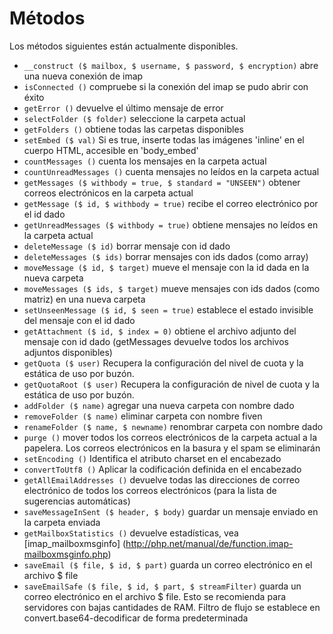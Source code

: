# Métodos

Los métodos siguientes están actualmente disponibles.

* `` __construct ($ mailbox, $ username, $ password, $ encryption) `` abre una nueva conexión de imap
* `` isConnected () `` compruebe si la conexión del imap se pudo abrir con éxito
* `` getError () `` devuelve el último mensaje de error
* `` selectFolder ($ folder) `` seleccione la carpeta actual
* `` getFolders () `` obtiene todas las carpetas disponibles
* `` setEmbed ($ val) `` Si es true, inserte todas las imágenes 'inline' en el cuerpo HTML, accesible en 'body_embed'
* `` countMessages () `` cuenta los mensajes en la carpeta actual
* `` countUnreadMessages () `` cuenta mensajes no leídos en la carpeta actual
* `` getMessages ($ withbody = true, $ standard = "UNSEEN") `` obtener correos electrónicos en la carpeta actual
* `` getMessage ($ id, $ withbody = true) `` recibe el correo electrónico por el id dado
* `` getUnreadMessages ($ withbody = true) `` obtiene mensajes no leídos en la carpeta actual
* `` deleteMessage ($ id) `` borrar mensaje con id dado
* `` deleteMessages ($ ids) `` borrar mensajes con ids dados (como array)
* `` moveMessage ($ id, $ target) `` mueve el mensaje con la id dada en la nueva carpeta
* `` moveMessages ($ ids, $ target) `` mueve mensajes con ids dados (como matriz) en una nueva carpeta
* `` setUnseenMessage ($ id, $ seen = true) `` establece el estado invisible del mensaje con el id dado
* `` getAttachment ($ id, $ index = 0) `` obtiene el archivo adjunto del mensaje con id dado (getMessages devuelve todos los archivos adjuntos disponibles)
* `` getQuota ($ user) `` Recupera la configuración del nivel de cuota y la estática de uso por buzón.
* `` getQuotaRoot ($ user) `` Recupera la configuración de nivel de cuota y la estática de uso por buzón.
* `` addFolder ($ name) `` agregar una nueva carpeta con nombre dado
* `` removeFolder ($ name) `` eliminar carpeta con nombre fiven
* `` renameFolder ($ name, $ newname) `` renombrar carpeta con nombre dado
* `` purge () `` mover todos los correos electrónicos de la carpeta actual a la papelera. Los correos electrónicos en la basura y el spam se eliminarán
* `` setEncoding () `` Identifica el atributo charset en el encabezado
* `` convertToUtf8 () `` Aplicar la codificación definida en el encabezado
* `` getAllEmailAddresses () `` devuelve todas las direcciones de correo electrónico de todos los correos electrónicos (para la lista de sugerencias automáticas)
* `` saveMessageInSent ($ header, $ body) `` guardar un mensaje enviado en la carpeta enviada
* `` getMailboxStatistics () `` devuelve estadísticas, vea [imap_mailboxmsginfo] (http://php.net/manual/de/function.imap-mailboxmsginfo.php)
* `` saveEmail ($ file, $ id, $ part) `` guarda un correo electrónico en el archivo $ file
* `` saveEmailSafe ($ file, $ id, $ part, $ streamFilter) `` guarda un correo electrónico en el archivo $ file. Esto se recomienda para servidores con bajas cantidades de RAM. Filtro de flujo se establece en convert.base64-decodificar de forma predeterminada
